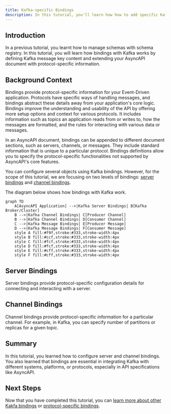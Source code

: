 ```yaml
---
title: Kafka-specific Bindings
description: In this tutorial, you'll learn how how to add specific Kafka information to an AsyncAPI document using bindings.
---
```


## Introduction

In a previous tutorial, you learnt how to manage schemas with schema registry. In this tutorial, you will learn how bindings with Kafka works by defining Kafka message key content and extending your AsyncAPI document with protocol-specific information.

## Background Context

Bindings provide protocol-specific information for your Event-Driven application. Protocols have specific ways of handling messages, and bindings abstract these details away from your application's core logic. Bindings improve the understanding and usability of the API by offering more setup options and context for various protocols. It includes information such as topics an application reads from or writes to, how the messages are formatted, and the rules for interacting with various data or messages. 

In an AsyncAPI document, bindings can be appended to different document sections, such as servers, channels, or messages. They include standard information that is unique to a particular protocol. Bindings definitions allow you to specify the protocol-specific functionalities not supported by AsyncAPI's core features.



You can configure several objects using Kafka bindings. However, for the scope of this tutorial, we are focusing on two levels of bindings: [server bindings](https://github.com/asyncapi/bindings/tree/master/kafka#server-binding-object) and [channel bindings](https://github.com/asyncapi/bindings/tree/master/kafka#channel-binding-object). 


The diagram below shows how bindings with Kafka work. 

```mermaid
graph TD
    A[AsyncAPI Application] -->|Kafka Server Bindings| B[Kafka Broker/Cluster]
    B -->|Kafka Channel Bindings| C[Producer Channel]
    B -->|Kafka Channel Bindings| D[Consumer Channel]
    C -->|Kafka Message Bindings| E[Producer Message]
    D -->|Kafka Message Bindings| F[Consumer Message]
    style A fill:#f9f,stroke:#333,stroke-width:4px
    style B fill:#ccf,stroke:#333,stroke-width:4px
    style C fill:#fcf,stroke:#333,stroke-width:4px
    style D fill:#fcf,stroke:#333,stroke-width:4px
    style E fill:#cff,stroke:#333,stroke-width:4px
    style F fill:#cff,stroke:#333,stroke-width:4px
```

## Server Bindings

Server bindings provide protocol-specific configuration details for connecting and interacting with a server.

## Channel Bindings

Channel bindings provide protocol-specific information for a particular channel. For example, in Kafka, you can specify number of partitions or replicas for a given topic.

## Summary

In this tutorial, you learned how to configure server and channel bindings. You also learned that bindings are essential in integrating Kafka with different systems, platforms, or protocols, especially in API specifications like AsyncAPI. 


## Next Steps

Now that you have completed this tutorial, you can [learn more about other Kakfa bindings](https://github.com/asyncapi/bindings/tree/master/kafka) or [protocol-specific bindings](https://github.com/asyncapi/bindings).
